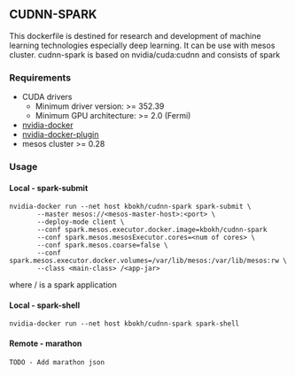 
## CUDNN-SPARK

This dockerfile is destined for research and development of machine learning technologies especially deep learning. It can be use with mesos cluster.
cudnn-spark is based on nvidia/cuda:cudnn and consists of spark

### Requirements

- CUDA drivers
    - Minimum driver version: >= 352.39
    - Minimum GPU architecture: >= 2.0 (Fermi)
- [nvidia-docker](https://github.com/NVIDIA/nvidia-docker/wiki/Using-nvidia-docker)
- [nvidia-docker-plugin](https://github.com/NVIDIA/nvidia-docker/wiki/Using-nvidia-docker-plugin)
- mesos cluster >= 0.28

### Usage

#### Local - spark-submit
```
nvidia-docker run --net host kbokh/cudnn-spark spark-submit \
       --master mesos://<mesos-master-host>:<port> \
       --deploy-mode client \
       --conf spark.mesos.executor.docker.image=kbokh/cudnn-spark
       --conf spark.mesos.mesosExecutor.cores=<num of cores> \
       --conf spark.mesos.coarse=false \
       --conf spark.mesos.executor.docker.volumes=/var/lib/mesos:/var/lib/mesos:rw \
       --class <main-class> /<app-jar>
```
  where <main-class> /<app-jar> is a spark application

#### Local - spark-shell
```
nvidia-docker run --net host kbokh/cudnn-spark spark-shell
```

#### Remote - marathon
```
TODO - Add marathon json
```
